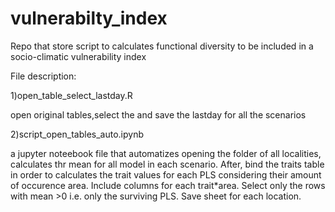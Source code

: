 # vulnerabilty_index
Repo that store script to calculates functional diversity to be included in a socio-climatic vulnerability index

File description:

1)open_table_select_lastday.R

  open original tables,select the and save the lastday for all the scenarios
  
2)script_open_tables_auto.ipynb
  
   a jupyter noteebook file that automatizes opening the folder of all localities, calculates thr mean for
   all model in each scenario. After, bind the traits table in order to calculates the trait values for each PLS
   considering their amount of occurence area. Include columns for each trait*area. Select only the rows with mean >0
   i.e. only the surviving PLS. Save sheet for each location.
